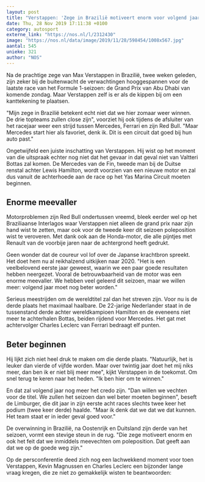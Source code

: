 ```yaml
---
layout: post
title: "Verstappen: 'Zege in Brazilië motiveert enorm voor volgend jaar'"
date: Thu, 28 Nov 2019 17:11:38 +0100
category: autosport
externe_link: "https://nos.nl/l/2312430"
image: "https://nos.nl/data/image/2019/11/28/598454/1008x567.jpg"
aantal: 545
unieke: 321
author: "NOS"
---
```


<p>Na de prachtige zege van Max Verstappen in Brazilië, twee weken geleden, zijn zeker bij de buitenwacht de verwachtingen hooggespannen voor de laatste race van het Formule 1-seizoen: de Grand Prix van Abu Dhabi van komende zondag. Maar Verstappen zelf is er als de kippen bij om een kanttekening te plaatsen.</p>
<p>"Mijn zege in Brazilië betekent echt niet dat we hier zomaar weer winnen. De drie topteams zullen close zijn", voorziet hij ook tijdens de afsluiter van het racejaar weer een strijd tussen Mercedes, Ferrari en zijn Red Bull. "Maar Mercedes start hier als favoriet, denk ik. Dit is een circuit dat goed bij hun auto past."</p>
<p>Ongetwijfeld een juiste inschatting van Verstappen. Hij wist op het moment van die uitspraak echter nog niet dat het gevaar in dat geval niet van Valtteri Bottas zal komen. De Mercedes van de Fin, tweede man bij de Duitse renstal achter Lewis Hamilton, wordt voorzien van een nieuwe motor en zal dus vanuit de achterhoede aan de race op het Yas Marina Circuit moeten beginnen.</p>
<h2>Enorme meevaller</h2>
<p>Motorproblemen zijn Red Bull ondertussen vreemd, bleek eerder wel op het Braziliaanse Interlagos waar Verstappen niet alleen de grand prix naar zijn hand wist te zetten, maar ook voor de tweede keer dit seizoen poleposition wist te veroveren. Met dank ook aan de Honda-motor, die alle pijntjes met Renault van de voorbije jaren naar de achtergrond heeft gedrukt.</p>
<p>Geen wonder dat de coureur vol lof over de Japanse krachtbron spreekt. Het doet hem nu al reikhalzend uitkijken naar 2020. "Het is een veelbelovend eerste jaar geweest, waarin we een paar goede resultaten hebben neergezet. Vooral de betrouwbaarheid van de motor was een enorme meevaller. We hebben veel geleerd dit seizoen, maar we willen meer: volgend jaar moet nog beter worden."</p>
<p>Serieus meestrijden om de wereldtitel zal dan het streven zijn. Voor nu is de derde plaats het maximaal haalbare. De 22-jarige Nederlander staat in de tussenstand derde achter wereldkampioen Hamilton en de eveneens niet meer te achterhalen Bottas, beiden rijdend voor Mercedes. Het gat met achtervolger Charles Leclerc van Ferrari bedraagt elf punten.</p>
<h2>Beter beginnen</h2>
<p>Hij lijkt zich niet heel druk te maken om die derde plaats. "Natuurlijk, het is leuker dan vierde of vijfde worden. Maar over twintig jaar doet het mij niks meer, dan ben ik er niet blij meer mee", kijkt Verstappen in de toekomst. Om snel terug te keren naar het heden. "Ik ben hier om te winnen."</p>
<p>En dat zal volgend jaar nog meer het credo zijn. "Dan willen we vechten voor de titel. We zullen het seizoen dan wel beter moeten beginnen", beseft de Limburger, die dit jaar in zijn eerste acht races slechts twee keer het podium (twee keer derde) haalde. "Maar ik denk dat we dat we dat kunnen. Het team staat er in ieder geval goed voor."</p>
<p>De overwinning in Brazilië, na Oostenrijk en Duitsland zijn derde van het seizoen, vormt een stevige steun in de rug. "Die zege motiveert enorm en ook het feit dat we inmiddels meevechten om poleposition. Dat geeft aan dat we op de goede weg zijn."</p>
<p>Op de persconferentie deed zich nog een lachwekkend moment voor toen Verstappen, Kevin Magnussen en Charles Leclerc een bijzonder lange vraag kregen, die ze niet zo gemakkelijk wisten te beantwoorden: </p>
